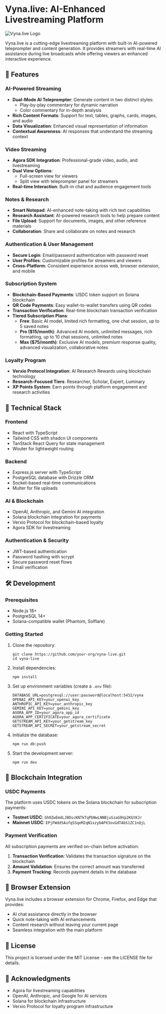 # Vyna.live: AI-Enhanced Livestreaming Platform

![Vyna.live Logo](/public/logo.png)

Vyna.live is a cutting-edge livestreaming platform with built-in AI-powered teleprompter and content generation. It provides streamers with real-time AI assistance during live broadcasts while offering viewers an enhanced interactive experience.

## 🚀 Features

### AI-Powered Streaming

- **Dual-Mode AI Teleprompter**: Generate content in two distinct styles:
  - Play-by-play commentary for dynamic narration
  - Color commentary for in-depth analysis
- **Rich Content Formats**: Support for text, tables, graphs, cards, images, and audio
- **Data Visualization**: Enhanced visual representation of information
- **Contextual Awareness**: AI responses that understand the streaming context

### Video Streaming

- **Agora SDK Integration**: Professional-grade video, audio, and livestreaming
- **Dual View Options**:
  - Full-screen view for viewers
  - Split view with teleprompter panel for streamers
- **Real-time Interaction**: Built-in chat and audience engagement tools

### Notes & Research

- **Smart Notepad**: AI-enhanced note-taking with rich text capabilities
- **Research Assistant**: AI-powered research tools to help prepare content
- **File Upload**: Support for documents, images, and other reference materials
- **Collaboration**: Share and collaborate on notes and research

### Authentication & User Management

- **Secure Login**: Email/password authentication with password reset
- **User Profiles**: Customizable profiles for streamers and viewers
- **Cross-Platform**: Consistent experience across web, browser extension, and mobile

### Subscription System

- **Blockchain-Based Payments**: USDC token support on Solana blockchain
- **QR Code Payments**: Easy wallet-to-wallet transfers using QR codes
- **Transaction Verification**: Real-time blockchain transaction verification
- **Tiered Subscription Plans**:
  - **Free**: Basic AI model, limited rich formatting, one chat session, up to 5 saved notes
  - **Pro ($15/month)**: Advanced AI models, unlimited messages, rich formatting, up to 10 chat sessions, unlimited notes
  - **Max ($75/month)**: Exclusive AI models, premium response quality, advanced visualization, collaborative notes

### Loyalty Program

- **Verxio Protocol Integration**: AI Research Rewards using blockchain technology
- **Research-Focused Tiers**: Researcher, Scholar, Expert, Luminary
- **XP Points System**: Earn points through platform engagement and research activities

## 🔧 Technical Stack

### Frontend
- React with TypeScript
- Tailwind CSS with shadcn UI components
- TanStack React Query for state management
- Wouter for lightweight routing

### Backend
- Express.js server with TypeScript
- PostgreSQL database with Drizzle ORM
- Socket-based real-time communications
- Multer for file uploads

### AI & Blockchain
- OpenAI, Anthropic, and Gemini AI integration
- Solana blockchain integration for payments
- Verxio Protocol for blockchain-based loyalty
- Agora SDK for livestreaming

### Authentication & Security
- JWT-based authentication
- Password hashing with scrypt
- Secure password reset flows
- Email verification

## 🛠️ Development

### Prerequisites
- Node.js 18+
- PostgreSQL 14+
- Solana-compatible wallet (Phantom, Solflare)

### Getting Started

1. Clone the repository:
   ```
   git clone https://github.com/your-org/vyna-live.git
   cd vyna-live
   ```

2. Install dependencies:
   ```
   npm install
   ```

3. Set up environment variables (create a `.env` file):
   ```
   DATABASE_URL=postgresql://user:password@localhost:5432/vyna
   OPENAI_API_KEY=your_openai_key
   ANTHROPIC_API_KEY=your_anthropic_key
   GEMINI_API_KEY=your_gemini_key
   AGORA_APP_ID=your_agora_app_id
   AGORA_APP_CERTIFICATE=your_agora_certificate
   GETSTREAM_API_KEY=your_getstream_key
   GETSTREAM_API_SECRET=your_getstream_secret
   ```

4. Initialize the database:
   ```
   npm run db:push
   ```

5. Start the development server:
   ```
   npm run dev
   ```

## 🔐 Blockchain Integration

### USDC Payments
The platform uses USDC tokens on the Solana blockchain for subscription payments:

- **Testnet USDC**: `Gh9ZwEmdLJ8DscKNTkTqPbNwLNNBjuSzaG9Vp2KGtKJr`
- **Mainnet USDC**: `EPjFWdd5AufqSSqeM2qN1xzybAPX3ovGdTAbS1ZC1nQjL`

### Payment Verification
All subscription payments are verified on-chain before activation:

1. **Transaction Verification**: Validates the transaction signature on the blockchain
2. **Amount Validation**: Ensures the correct amount was transferred
3. **Payment Tracking**: Records payment details in the database

## 📱 Browser Extension

Vyna.live includes a browser extension for Chrome, Firefox, and Edge that provides:

- AI chat assistance directly in the browser
- Quick note-taking with AI enhancements
- Content research without leaving your current page
- Seamless integration with the main platform

## 📄 License

This project is licensed under the MIT License - see the LICENSE file for details.

## 🙏 Acknowledgments

- Agora for livestreaming capabilities
- OpenAI, Anthropic, and Google for AI services
- Solana for blockchain infrastructure
- Verxio Protocol for loyalty program infrastructure